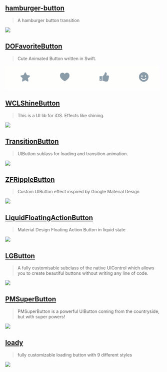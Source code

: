 [hamburger-button](https://github.com/robb/hamburger-button)
--
> A hamburger button transition

![](https://d13yacurqjgara.cloudfront.net/users/107759/screenshots/1623679/menu.gif)

[DOFavoriteButton](https://github.com/okmr-d/DOFavoriteButton)
--
> Cute Animated Button written in Swift.

![](https://raw.githubusercontent.com/okmr-d/okmr-d.github.io/master/img/DOFavoriteButton/demo.gif)

[WCLShineButton](https://github.com/631106979/WCLShineButton)
--
> This is a UI lib for iOS. Effects like shining.

![](https://github.com/631106979/WCLShineButton/raw/master/DemoGif.gif)

[TransitionButton](https://github.com/AladinWay/TransitionButton)
--
> UIButton sublass for loading and transition animation.

![](https://camo.githubusercontent.com/522141a47cc93405d5cde41237a497c18ed8d872/68747470733a2f2f63646e2e6472696262626c652e636f6d2f75736572732f36323331392f73637265656e73686f74732f313934353539332f73686f742e676966)

[ZFRippleButton](https://github.com/zoonooz/ZFRippleButton)
--
> Custom UIButton effect inspired by Google Material Design

![](https://github.com/zoonooz/ZFRippleButton/raw/master/Screenshot/colored-button.gif)

[LiquidFloatingActionButton](https://github.com/yoavlt/LiquidFloatingActionButton)
--
> Material Design Floating Action Button in liquid state

![](https://github.com/yoavlt/LiquidFloatingActionButton/raw/master/Demo/top.gif?raw=true)

## [LGButton](https://github.com/loregr/LGButton)
> A fully customisable subclass of the native UIControl which allows you to create beautiful buttons without writing any line of code.

![](https://github.com/loregr/LGButton/raw/develop/media/preview_btn.png)

## [PMSuperButton](https://github.com/pmusolino/PMSuperButton)

> PMSuperButton is a powerful UIButton coming from the countryside, but with super powers!

![](https://github.com/pmusolino/PMSuperButton/raw/master/docs/checkbox_button.gif?raw=true)

## [loady](https://github.com/farshadjahanmanesh/loady)
> fully customizable loading button with 9 different styles

![](https://github.com/farshadjahanmanesh/loady/raw/master/examples/_gif.gif)
